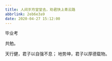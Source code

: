 ```yaml
---
title: 人间岁月堂堂去，劝君快上青云路
abbrlink: 2eb6e3a9
date: 2020-04-27 15:12:00
---
```

<!--markdown-->毕业考
共勉。

天行健，君子以自强不息；
地势坤，君子以厚德载物。

